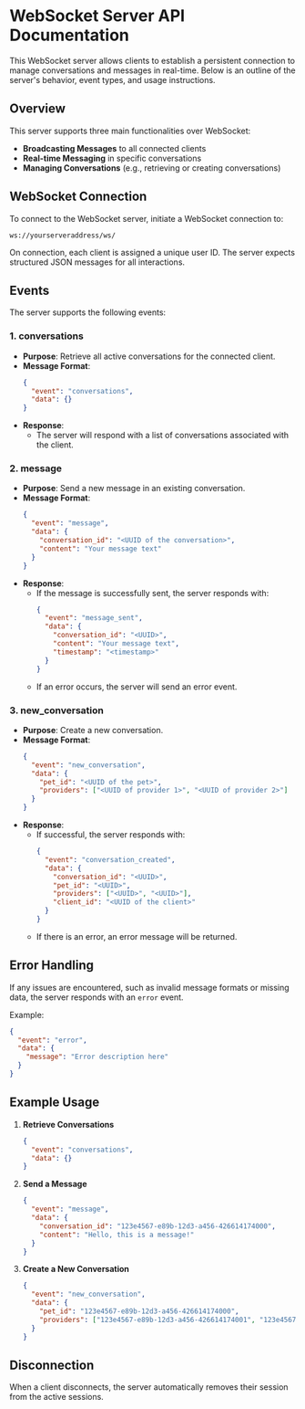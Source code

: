 # WebSocket Server API Documentation

This WebSocket server allows clients to establish a persistent connection to manage conversations and messages in real-time. Below is an outline of the server's behavior, event types, and usage instructions.

## Overview
This server supports three main functionalities over WebSocket:
- **Broadcasting Messages** to all connected clients
- **Real-time Messaging** in specific conversations
- **Managing Conversations** (e.g., retrieving or creating conversations)

## WebSocket Connection

To connect to the WebSocket server, initiate a WebSocket connection to:

```
ws://yourserveraddress/ws/
```

On connection, each client is assigned a unique user ID. The server expects structured JSON messages for all interactions.

## Events

The server supports the following events:

### 1. **conversations**
   - **Purpose**: Retrieve all active conversations for the connected client.
   - **Message Format**:
     ```json
     {
       "event": "conversations",
       "data": {}
     }
     ```
   - **Response**:
     - The server will respond with a list of conversations associated with the client.

### 2. **message**
   - **Purpose**: Send a new message in an existing conversation.
   - **Message Format**:
     ```json
     {
       "event": "message",
       "data": {
         "conversation_id": "<UUID of the conversation>",
         "content": "Your message text"
       }
     }
     ```
   - **Response**:
     - If the message is successfully sent, the server responds with:
       ```json
       {
         "event": "message_sent",
         "data": {
           "conversation_id": "<UUID>",
           "content": "Your message text",
           "timestamp": "<timestamp>"
         }
       }
       ```
     - If an error occurs, the server will send an error event.

### 3. **new_conversation**
   - **Purpose**: Create a new conversation.
   - **Message Format**:
     ```json
     {
       "event": "new_conversation",
       "data": {
         "pet_id": "<UUID of the pet>",
         "providers": ["<UUID of provider 1>", "<UUID of provider 2>"]
       }
     }
     ```
   - **Response**:
     - If successful, the server responds with:
       ```json
       {
         "event": "conversation_created",
         "data": {
           "conversation_id": "<UUID>",
           "pet_id": "<UUID>",
           "providers": ["<UUID>", "<UUID>"],
           "client_id": "<UUID of the client>"
         }
       }
       ```
     - If there is an error, an error message will be returned.

## Error Handling
If any issues are encountered, such as invalid message formats or missing data, the server responds with an `error` event.

Example:
```json
{
  "event": "error",
  "data": {
    "message": "Error description here"
  }
}
```

## Example Usage

1. **Retrieve Conversations**
   ```json
   {
     "event": "conversations",
     "data": {}
   }
   ```

2. **Send a Message**
   ```json
   {
     "event": "message",
     "data": {
       "conversation_id": "123e4567-e89b-12d3-a456-426614174000",
       "content": "Hello, this is a message!"
     }
   }
   ```

3. **Create a New Conversation**
   ```json
   {
     "event": "new_conversation",
     "data": {
       "pet_id": "123e4567-e89b-12d3-a456-426614174000",
       "providers": ["123e4567-e89b-12d3-a456-426614174001", "123e4567-e89b-12d3-a456-426614174002"]
     }
   }
   ```

## Disconnection

When a client disconnects, the server automatically removes their session from the active sessions.

